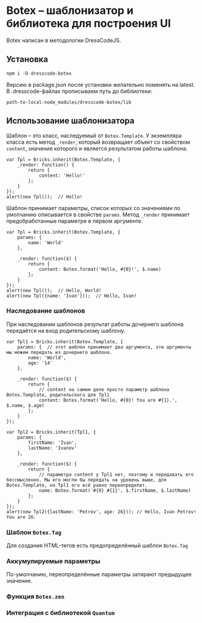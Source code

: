 # Botex – шаблонизатор и библиотека для построения UI

Botex написан в методологии DressCodeJS.

## Установка

    npm i -D dresscode-botex
    
Версию в package.json после установки желательно поменять на latest. В .dresscode-файлах прописываем путь до библиотеки: 
    
    path-to-local-node_modules/dresscode-botex/lib
    
## Использование шаблонизатора

Шаблон – это класс, наследуемый от `Botex.Template`. У экземпляра класса есть метод `_render`, который возвращает объект со свойством `content`, значение которого и является результатом работы шаблона.

    var Tpl = Bricks.inherit(Botex.Template, {
        _render: function() {
            return {
                content: 'Hello!'
            };
        }
    });
    alert(new Tpl());  // Hello!
    
Шаблон принимает параметры, список которых со значениями по умолчанию описывается в свойстве `params`. Метод `_render` принимает предобработанные параметре в первом аргументе.

    var Tpl = Bricks.inherit(Botex.Template, {
        params: {
            name: 'World'
        },
        
        _render: function($) {
            return {
                content: Botex.format('Hello, #{0}!', $.name)
            };
        }
    });
    alert(new Tpl());  // Hello, World!
    alert(new Tpl({name: 'Ivan'}));  // Hello, Ivan!
     
### Наследование шаблонов
 
При наследовании шаблонов результат работы дочернего шаблона передаётся на вход родительскому шаблону.

    var Tpl1 = Bricks.inherit(Botex.Template, {
        params: {  // этот шаблон принимает два аргумента, эти аргументы мы можем передать из дочернего шаблона. 
            name: 'World',
            age: '14'
        },
        
        _render: function($) {
            return {
                // content на самом деле просто параметр шаблона Botex.Template, родительского для Tpl1
                content: Botex.format('Hello, #{0}! You are #{1}.', $.name, $.age)
            };
        }
    });
    
    var Tpl2 = Bricks.inherit(Tpl1, {
        params: {
            firstName: 'Ivan',
            lastName: 'Ivanov'
        },
        
        _render: function($) {
            return {
                // параметра content у Tpl1 нет, поэтому и передавать его бессмысленно. Мы его могли бы передать на уровень выше, для Botex.Template, но Tpl1 его всё равно переопределит.
                name: Botex.format('#{0} #{1}', $.firstName, $.lastName)
            };
        }        
    });
    alert(new Tpl2({lastName: 'Petrov', age: 26})); // Hello, Ivan Petrov! You are 26.

### Шаблон `Botex.Tag`

Для создания HTML-тегов есть предопределённый шаблон `Botex.Tag`

### Аккумулируемые параметры

По-умолчанию, переопределённые параметры затирают предыдущее значение. 

### Функция `Botex.zen`

### Интеграция с библиотекой `Quantum`
